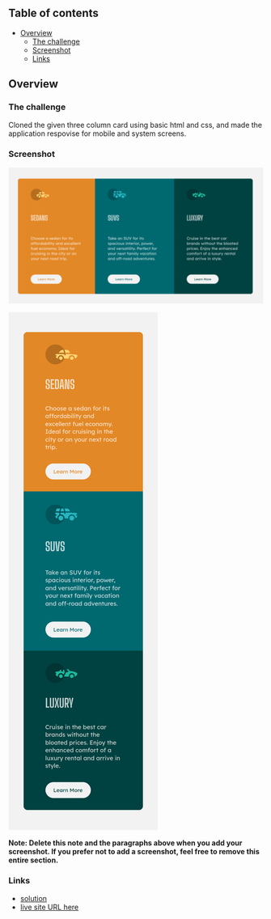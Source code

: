 ## Table of contents

- [Overview](#overview)
  - [The challenge](#the-challenge)
  - [Screenshot](#screenshot)
  - [Links](#links)

## Overview

### The challenge

Cloned the given three column card using basic html and css, and made the application respovise for mobile and system screens.

### Screenshot

![Desktop View](./outputs/desktopView.png)

![Mobile View](./outputs/MobileView.png)

**Note: Delete this note and the paragraphs above when you add your screenshot. If you prefer not to add a screenshot, feel free to remove this entire section.**

### Links

-  [solution](https://github.com/palavarapuprakash44/ThreeColumnCard)
- [live site URL here](https://palavarapuprakash44.github.io/ThreeColumnCard/)
